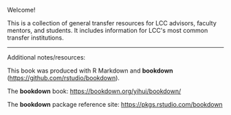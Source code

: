 Welcome! 

This is a collection of general transfer resources for LCC advisors, faculty mentors, and students. It includes information for LCC's most common transfer institutions.

<hr>

Additional notes/resources:

This book was produced with R Markdown and **bookdown** (https://github.com/rstudio/bookdown). 

The **bookdown** book: https://bookdown.org/yihui/bookdown/

The **bookdown** package reference site: https://pkgs.rstudio.com/bookdown
